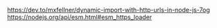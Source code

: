 https://dev.to/mxfellner/dynamic-import-with-http-urls-in-node-js-7og
https://nodejs.org/api/esm.html#esm_https_loader